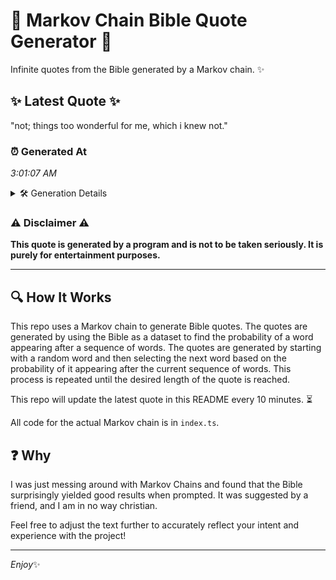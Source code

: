 # 📖 Markov Chain Bible Quote Generator 📖

Infinite quotes from the Bible generated by a Markov chain. ✨

## ✨ Latest Quote ✨
"not; things too wonderful for me, which i knew not."

### ⏰ Generated At
*3:01:07 AM*

<details>
    <summary>🛠️ Generation Details</summary>
    <p>
        <strong>🌱 Seed:</strong> not;<br>
        <strong>🔄 Iterations:</strong> 9<br>
        <strong>📜 Context History:</strong><br>[ not; ]: things<br>[ not;, things ]: too<br>[ not;, things, too ]: wonderful<br>[ not;, things, too, wonderful ]: for<br>[ not;, things, too, wonderful, for ]: me,<br>[ not;, things, too, wonderful, for, me, ]: which<br>[ things, too, wonderful, for, me,, which ]: i<br>[ too, wonderful, for, me,, which, i ]: knew<br>[ wonderful, for, me,, which, i, knew ]: not.<br>
    </p>
</details>

### ⚠️ Disclaimer ⚠️
**This quote is generated by a program and is not to be taken seriously. It is purely for entertainment purposes.**

---

## 🔍 How It Works

This repo uses a Markov chain to generate Bible quotes. The quotes are generated by using the Bible as a dataset to find the probability of a word appearing after a sequence of words. The quotes are generated by starting with a random word and then selecting the next word based on the probability of it appearing after the current sequence of words. This process is repeated until the desired length of the quote is reached.

This repo will update the latest quote in this README every 10 minutes. ⏳

All code for the actual Markov chain is in `index.ts`.

## ❓ Why

I was just messing around with Markov Chains and found that the Bible surprisingly yielded good results when prompted. 
It was suggested by a friend, and I am in no way christian.

Feel free to adjust the text further to accurately reflect your intent and experience with the project!

---

*Enjoy*✨
